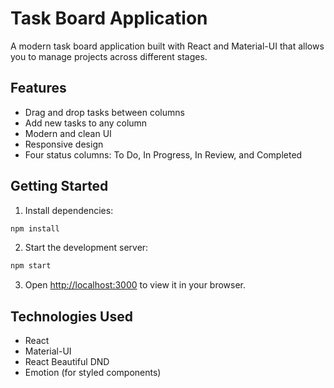 # Task Board Application

A modern task board application built with React and Material-UI that allows you to manage projects across different stages.

## Features

- Drag and drop tasks between columns
- Add new tasks to any column
- Modern and clean UI
- Responsive design
- Four status columns: To Do, In Progress, In Review, and Completed

## Getting Started

1. Install dependencies:
```bash
npm install
```

2. Start the development server:
```bash
npm start
```

3. Open [http://localhost:3000](http://localhost:3000) to view it in your browser.

## Technologies Used

- React
- Material-UI
- React Beautiful DND
- Emotion (for styled components)
